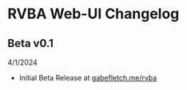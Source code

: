 # RVBA Web-UI Changelog
## Beta v0.1
4/1/2024
- Initial Beta Release at [gabefletch.me/rvba](https://gabefletch.me/rvba)
